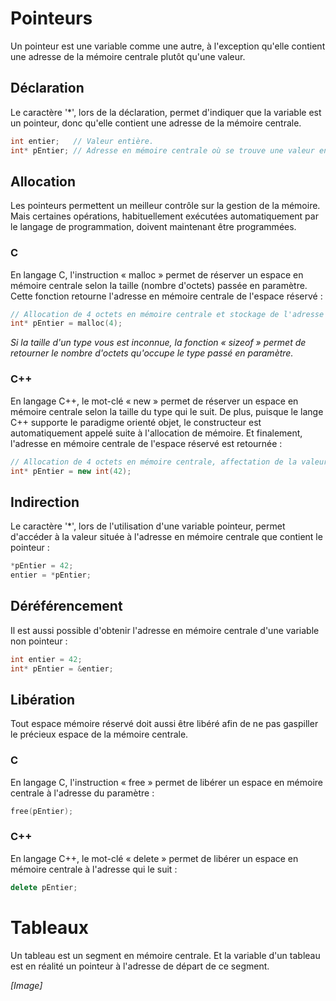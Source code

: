 # Pointeurs #

Un pointeur est une variable comme une autre, à l'exception qu'elle contient une adresse de la mémoire centrale plutôt qu'une valeur.

## Déclaration ##

Le caractère '*', lors de la déclaration, permet d'indiquer que la variable est un pointeur, donc qu'elle contient une adresse de la mémoire centrale.

```c
int entier;   // Valeur entière.
int* pEntier; // Adresse en mémoire centrale où se trouve une valeur entière.
```

## Allocation ##

Les pointeurs permettent un meilleur contrôle sur la gestion de la mémoire. Mais certaines opérations, habituellement exécutées automatiquement par le langage de programmation, doivent maintenant être programmées.

### C ###

En langage C, l'instruction « malloc » permet de réserver un espace en mémoire centrale selon la taille (nombre d'octets) passée en paramètre. Cette fonction retourne l'adresse en mémoire centrale de l'espace réservé :

```c
// Allocation de 4 octets en mémoire centrale et stockage de l'adresse de cet espace dans le pointeur « pEntier ».
int* pEntier = malloc(4); 
```

*Si la taille d'un type vous est inconnue, la fonction « sizeof » permet de retourner le nombre d'octets qu'occupe le type passé en paramètre.*

### C++ ###

En langage C++, le mot-clé « new » permet de réserver un espace en mémoire centrale selon la taille du type qui le suit. De plus, puisque le lange C++ supporte le paradigme orienté objet, le constructeur est automatiquement appelé suite à l'allocation de mémoire. Et finalement, l'adresse en mémoire centrale de l'espace réservé est retournée :

```cpp
// Allocation de 4 octets en mémoire centrale, affectation de la valeur 42 dans cet espace, et stockage de l'adresse dans le pointeur « pEntier ».
int* pEntier = new int(42); 
```

## Indirection ##

Le caractère '*', lors de l'utilisation d'une variable pointeur, permet d'accéder à la valeur située à l'adresse en mémoire centrale que contient le pointeur :

```c
*pEntier = 42;
entier = *pEntier;
```

## Déréférencement ##

Il est aussi possible d'obtenir l'adresse en mémoire centrale d'une variable non pointeur :

```c
int entier = 42;
int* pEntier = &entier;
```

## Libération ##

Tout espace mémoire réservé doit aussi être libéré afin de ne pas gaspiller le précieux espace de la mémoire centrale.

### C ###

En langage C, l'instruction « free » permet de libérer un espace en mémoire centrale à l'adresse du paramètre :

```c
free(pEntier);
```

### C++ ###

En langage C++, le mot-clé « delete » permet de libérer un espace en mémoire centrale à l'adresse qui le suit :

```cpp
delete pEntier;
```

# Tableaux #

Un tableau est un segment en mémoire centrale. Et la variable d'un tableau est en réalité un pointeur à l'adresse de départ de ce segment.

*[Image]*

